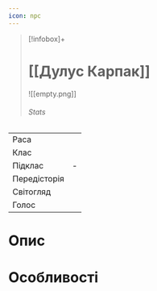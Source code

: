 ```yaml
---
icon: npc
---
```

>[!infobox]+
># [[Дулус Карпак]]
>![[empty.png]]
>###### Stats
|   |   |
|---|---|
|Раса||
|Клас||
|Підклас|-|
|Передісторія||
|Світогляд||
|Голос||

# Опис


# Особливості